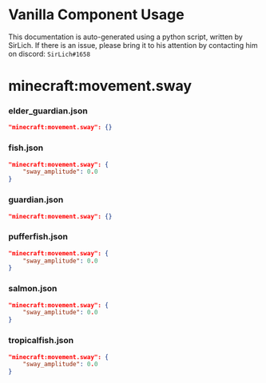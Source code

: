 # Vanilla Component Usage
This documentation is auto-generated using a python script, written by SirLich. If there is an issue, please bring it to his attention by contacting him on discord: `SirLich#1658`

# minecraft:movement.sway
### elder_guardian.json
```JSON
"minecraft:movement.sway": {}
```

### fish.json
```JSON
"minecraft:movement.sway": {
    "sway_amplitude": 0.0
}
```

### guardian.json
```JSON
"minecraft:movement.sway": {}
```

### pufferfish.json
```JSON
"minecraft:movement.sway": {
    "sway_amplitude": 0.0
}
```

### salmon.json
```JSON
"minecraft:movement.sway": {
    "sway_amplitude": 0.0
}
```

### tropicalfish.json
```JSON
"minecraft:movement.sway": {
    "sway_amplitude": 0.0
}
```

